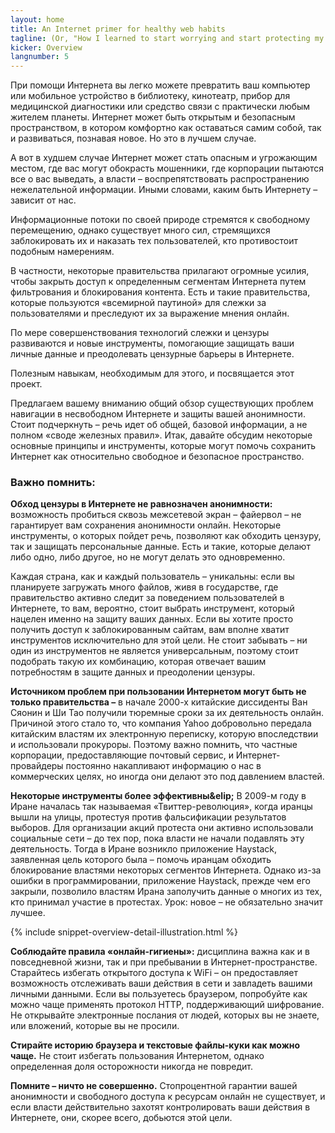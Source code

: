 ```yaml
---
layout: home
title: An Internet primer for healthy web habits
tagline: (Or, "How I learned to start worrying and start protecting my online privacy")
kicker: Overview
langnumber: 5
---
```



При помощи Интернета вы легко можете превратить ваш компьютер или мобильное устройство в библиотеку, кинотеатр, прибор для медицинской диагностики или средство связи с практически любым жителем планеты. Интернет может быть открытым и безопасным пространством, в котором комфортно как оставаться самим собой, так и развиваться, познавая новое. Но это в лучшем случае.

А вот в худшем случае Интернет может стать опасным и угрожающим местом, где вас могут обокрасть мошенники, где корпорации  пытаются все о вас выведать, а власти – воспрепятствовать распространению нежелательной информации. Иными словами, каким быть Интернету – зависит от нас.

Информационные потоки по своей природе стремятся к свободному перемещению, однако существует много сил, стремящихся заблокировать их и наказать тех пользователей, кто противостоит подобным намерениям.

В частности,  некоторые правительства прилагают огромные усилия, чтобы закрыть доступ к определенным сегментам Интернета путем фильтрования и блокирования контента. Есть и такие правительства, которые пользуются «всемирной паутиной» для слежки за пользователями и преследуют их за выражение мнения онлайн.

По мере совершенствования технологий слежки и цензуры развиваются и новые инструменты, помогающие защищать ваши личные данные и преодолевать цензурные барьеры в Интернете.

Полезным навыкам, необходимым для этого, и посвящается этот проект.

Предлагаем вашему вниманию общий обзор существующих проблем навигации в несвободном Интернете и защиты вашей анонимности.  Стоит подчеркнуть – речь идет об общей, базовой  информации, а не полном «своде железных правил». Итак, давайте обсудим некоторые основные принципы  и инструменты, которые могут помочь сохранить Интернет как относительно свободное и безопасное пространство.

<h3 class='subhed'>Важно помнить:</h3>

__Обход цензуры в Интернете не равнозначен анонимности:__ возможность пробиться  сквозь межсетевой экран – файервол – не гарантирует вам сохранения анонимности онлайн. Некоторые инструменты, о которых пойдет речь, позволяют как обходить цензуру, так и защищать персональные данные. Есть и такие, которые делают либо одно, либо другое, но не могут делать это одновременно.

Каждая страна, как и каждый пользователь – уникальны: если вы планируете загружать много файлов, живя в государстве, где правительство активно следит за поведением пользователей в Интернете, то вам, вероятно, стоит выбрать инструмент, который нацелен именно на защиту ваших данных. Если вы хотите просто получить доступ к заблокированным сайтам, вам вполне хватит инструментов исключительно для этой цели. Не стоит забывать – ни один из инструментов не является универсальным, поэтому стоит подобрать такую их комбинацию, которая отвечает вашим потребностям в защите данных и преодолении цензуры.

__Источником проблем при пользовании Интернетом могут быть не только правительства –__ в начале 2000-х китайские диссиденты Ван Сяонин и Ши Тао получили тюремные сроки за их деятельность онлайн. Причиной этого стало то, что компания Yahoo добровольно передала китайским властям их электронную переписку, которую впоследствии и использовали прокуроры. Поэтому важно помнить, что частные корпорации, предоставляющие почтовый сервис, и Интернет-провайдеры постоянно накапливают информацию о нас  в коммерческих целях, но иногда они делают это под давлением властей.

__Некоторые инструменты более эффективны&elip;__ В 2009-м году в Иране началась так называемая «Твиттер-революция», когда иранцы вышли на улицы, протестуя против фальсификации результатов выборов. Для организации акций протеста они активно использовали социальные сети – до тех пор, пока власти не начали подавлять эту деятельность. Тогда в Иране возникло приложение Haystack, заявленная цель которого была  – помочь иранцам обходить блокирование властями некоторых сегментов Интернета. Однако из-за ошибки в программировании, приложение Haystack, прежде чем его закрыли, позволило властям Ирана заполучить данные о многих из тех, кто принимал участие в протестах. Урок: новое – не обязательно значит лучшее.


{% include snippet-overview-detail-illustration.html %}


__Соблюдайте правила «онлайн-гигиены»:__ дисциплина важна как и в повседневной жизни, так и при пребывании в Интернет-пространстве. Старайтесь избегать открытого доступа к WiFi – он предоставляет возможность отслеживать ваши действия в сети и завладеть вашими личными данными. Если вы пользуетесь браузером, попробуйте как можно чаще применять протокол  HTTP, поддерживающий шифрование. Не открывайте электронные послания от людей, которых вы не знаете, или вложений, которые вы не просили.

__Стирайте историю браузера и текстовые файлы-куки как можно чаще.__ Не стоит избегать пользования Интернетом, однако определенная доля осторожности никогда не повредит.

__Помните – ничто не совершенно.__ Стопроцентной гарантии вашей анонимности и свободного доступа к ресурсам онлайн не существует, и если власти действительно захотят контролировать ваши действия в Интернете, они, скорее всего, добьются этой цели.
